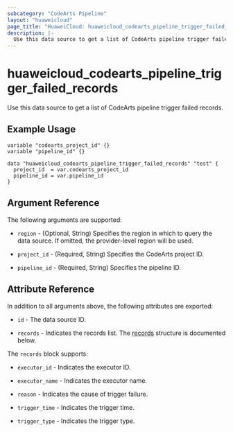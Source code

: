 ```yaml
---
subcategory: "CodeArts Pipeline"
layout: "huaweicloud"
page_title: "HuaweiCloud: huaweicloud_codearts_pipeline_trigger_failed_records"
description: |-
  Use this data source to get a list of CodeArts pipeline trigger failed records.
---
```


# huaweicloud_codearts_pipeline_trigger_failed_records

Use this data source to get a list of CodeArts pipeline trigger failed records.

## Example Usage

```hcl
variable "codearts_project_id" {}
variable "pipeline_id" {}

data "huaweicloud_codearts_pipeline_trigger_failed_records" "test" {
  project_id  = var.codearts_project_id
  pipeline_id = var.pipeline_id
}
```

## Argument Reference

The following arguments are supported:

* `region` - (Optional, String) Specifies the region in which to query the data source.
  If omitted, the provider-level region will be used.

* `project_id` - (Required, String) Specifies the CodeArts project ID.

* `pipeline_id` - (Required, String) Specifies the pipeline ID.

## Attribute Reference

In addition to all arguments above, the following attributes are exported:

* `id` - The data source ID.

* `records` - Indicates the records list.
  The [records](#attrblock--records) structure is documented below.

<a name="attrblock--records"></a>
The `records` block supports:

* `executor_id` - Indicates the executor ID.

* `executor_name` - Indicates the executor name.

* `reason` - Indicates the cause of trigger failure.

* `trigger_time` - Indicates the trigger time.

* `trigger_type` - Indicates the trigger type.
